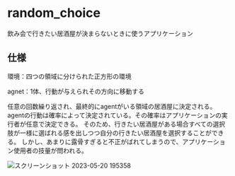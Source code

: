 # random_choice
飲み会で行きたい居酒屋が決まらないときに使うアプリケーション
## 仕様
環境：四つの領域に分けられた正方形の環境

agnet：1体、行動が与えられその方向に移動する

任意の回数繰り返され、最終的にagentがいる領域の居酒屋に決定される。
agentの行動は確率によって決定されている。その確率はアプリケーションの実行者が任意で決定できる。
そのため、行きたい居酒屋がある場合すべての選択肢が一様に選ばれる感を出しつつ自分の行きたい居酒屋を選択することができる。
しかし、あまりに露骨すぎると不正がばれてしまうので、アプリケーション使用者の技量が問われる。

![スクリーンショット 2023-05-20 195358](https://github.com/rRmaru/random_choice/assets/104064753/35f49465-0d09-4680-9d6d-c07bbf174263)
